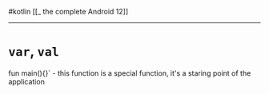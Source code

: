#kotlin 
[[_ the complete Android 12]]




----
# `var`, `val`

fun main(){}` - this function is a special function, it's a staring point of the application





